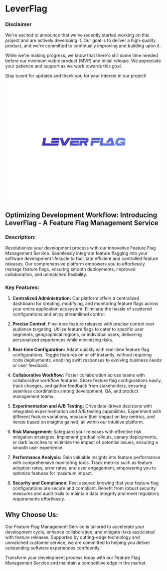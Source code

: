 # LeverFlag

### Disclaimer
We're excited to announce that we've recently started working on this project and are actively developing it. Our goal is to deliver a high-quality product, and we're committed to continually improving and building upon it.

While we're making progress, we know that there's still some time needed before our minimum viable product (MVP) and initial release. We appreciate your patience and support as we work towards this goal.

Stay tuned for updates and thank you for your interest in our project!


![Alt Text](./img/leverflag.png)


## **Optimizing Development Workflow: Introducing LeverFlag - A Feature Flag Management Service**

### **Description:**

Revolutionize your development process with our innovative Feature Flag Management Service. Seamlessly integrate feature flagging into your software development lifecycle to facilitate efficient and controlled feature releases. Our comprehensive platform empowers you to effortlessly manage feature flags, ensuring smooth deployments, improved collaboration, and unmatched flexibility.

### **Key Features:**

1. **Centralized Administration:** Our platform offers a centralized dashboard for creating, modifying, and monitoring feature flags across your entire application ecosystem. Eliminate the hassle of scattered configurations and enjoy streamlined control.

2. **Precise Control:** Fine-tune feature releases with precise control over audience targeting. Utilize feature flags to cater to specific user segments, geographical regions, or individual users, delivering personalized experiences while minimizing risks.

3. **Real-time Configuration:** Adapt quickly with real-time feature flag configurations. Toggle features on or off instantly, without requiring code deployments, enabling swift responses to evolving business needs or user feedback.

4. **Collaborative Workflow:** Foster collaboration across teams with collaborative workflow features. Share feature flag configurations easily, track changes, and gather feedback from stakeholders, ensuring seamless coordination among development, QA, and product management teams.

5. **Experimentation and A/B Testing:** Drive data-driven decisions with integrated experimentation and A/B testing capabilities. Experiment with different feature variations, measure their impact on key metrics, and iterate based on insights gained, all within our intuitive platform.

6. **Risk Management:** Safeguard your releases with effective risk mitigation strategies. Implement gradual rollouts, canary deployments, or dark launches to minimize the impact of potential issues, ensuring a smooth user experience.

7. **Performance Analysis:** Gain valuable insights into feature performance with comprehensive monitoring tools. Track metrics such as feature adoption rates, error rates, and user engagement, empowering you to optimize features for maximum impact.

8. **Security and Compliance:** Rest assured knowing that your feature flag configurations are secure and compliant. Benefit from robust security measures and audit trails to maintain data integrity and meet regulatory requirements effortlessly.

## **Why Choose Us:**

Our Feature Flag Management Service is tailored to accelerate your development cycle, enhance collaboration, and mitigate risks associated with feature releases. Supported by cutting-edge technology and unmatched customer service, we are committed to helping you deliver outstanding software experiences confidently.

Transform your development process today with our Feature Flag Management Service and maintain a competitive edge in the market.
